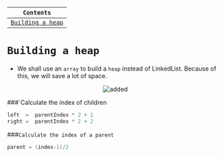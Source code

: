 <div align="center">
  
| `Contents` |
| ---------- |
| [`Building a heap`]() |

</div>

# `Building a heap`
* We shall use an `array` to build a `heap` instead of LinkedList. Because of this, we will save a lot of space.

<div align="center">

![added](https://github.com/devrath/studious-ds-adventure/assets/1456191/cb113271-be38-4929-98da-d9f6d1223671)

</div>

###`Calculate the index of children
```kotlin
left  =  parentIndex * 2 + 1
right =  parentIndex * 2 + 2
```

###`Calculate the index of a parent`
```kotlin
parent = (index-1)/2
```

